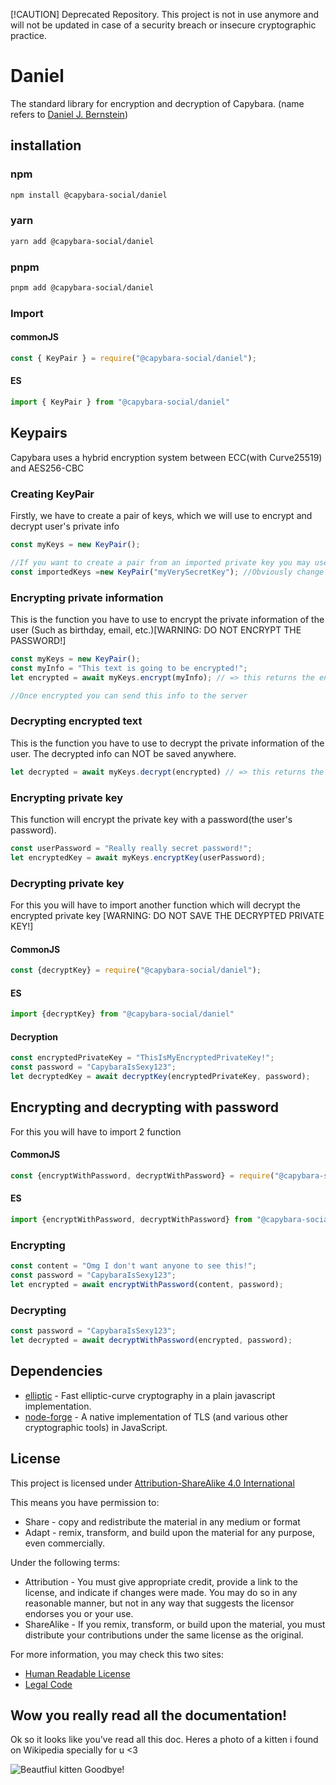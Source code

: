 [!CAUTION]
Deprecated Repository. This project is not in use anymore and will not be updated in case of a security breach or insecure cryptographic practice.


# Daniel 

The standard library for encryption and decryption of Capybara.
(name refers to [Daniel J. Bernstein](https://en.wikipedia.org/wiki/Daniel_J._Bernstein))


## installation


### npm
```bash
npm install @capybara-social/daniel
```

### yarn
```bash
yarn add @capybara-social/daniel
```

### pnpm
```bash
pnpm add @capybara-social/daniel
```


### Import

#### commonJS
```js
const { KeyPair } = require("@capybara-social/daniel");
```

#### ES
```js
import { KeyPair } from "@capybara-social/daniel"
```

## Keypairs

Capybara uses a hybrid encryption system between ECC(with Curve25519) and AES256-CBC

### Creating KeyPair
Firstly, we have to create a pair of keys, which we will use to encrypt and decrypt user's private info
```js
const myKeys = new KeyPair();

//If you want to create a pair from an imported private key you may use it like this
const importedKeys =new KeyPair("myVerySecretKey"); //Obviously change the "myVerySecretKey" with the imported private key
```

### Encrypting private information

This is the function you have to use to encrypt the private information of the user (Such as birthday, email, etc.)\[WARNING: DO NOT ENCRYPT THE PASSWORD!\]

```js
const myKeys = new KeyPair();
const myInfo = "This text is going to be encrypted!";
let encrypted = await myKeys.encrypt(myInfo); // => this returns the encrypted text

//Once encrypted you can send this info to the server
```

### Decrypting encrypted text

This is the function you have to use to decrypt the private information of the user. The decrypted info can NOT be saved anywhere. 
```js
let decrypted = await myKeys.decrypt(encrypted) // => this returns the decrypted text or throw an error 
```
### Encrypting private key
This function will encrypt the private key with a password(the user's password).
```js
const userPassword = "Really really secret password!";
let encryptedKey = await myKeys.encryptKey(userPassword);
``` 

### Decrypting private key
For this you will have to import another function which will decrypt the encrypted private key
\[WARNING: DO NOT SAVE THE DECRYPTED PRIVATE KEY!\]
#### CommonJS
```js
const {decryptKey} = require("@capybara-social/daniel");
```
#### ES
```js
import {decryptKey} from "@capybara-social/daniel"
```


#### Decryption
```js
const encryptedPrivateKey = "ThisIsMyEncryptedPrivateKey!";
const password = "CapybaraIsSexy123";
let decryptedKey = await decryptKey(encryptedPrivateKey, password);
```

## Encrypting and decrypting with password

For this you will have to import 2 function
#### CommonJS
```js
const {encryptWithPassword, decryptWithPassword} = require("@capybara-social/daniel");
```
#### ES
```js
import {encryptWithPassword, decryptWithPassword} from "@capybara-social/daniel"
```


### Encrypting
```js
const content = "Omg I don't want anyone to see this!";
const password = "CapybaraIsSexy123";
let encrypted = await encryptWithPassword(content, password);
```

### Decrypting
```js
const password = "CapybaraIsSexy123";
let decrypted = await decryptWithPassword(encrypted, password);
```

## Dependencies

* [elliptic](https://www.npmjs.com/package/elliptic) - Fast elliptic-curve cryptography in a plain javascript implementation.
* [node-forge](https://www.npmjs.com/package/node-forge) - A native implementation of TLS (and various other cryptographic tools) in JavaScript.

## License

This project is licensed under [Attribution-ShareAlike 4.0 International](https://creativecommons.org/licenses/by-sa/4.0/)

This means you have permission to:
* Share - copy and redistribute the material in any medium or format 
* Adapt - remix, transform, and build upon the material
for any purpose, even commercially. 

Under the following terms: 
* Attribution - You must give appropriate credit, provide a link to the license, and indicate if changes were made. You may do so in any reasonable manner, but not in any way that suggests the licensor endorses you or your use. 
* ShareAlike - If you remix, transform, or build upon the material, you must distribute your contributions under the same license as the original. 


For more information, you may check this two sites:

* [Human Readable License](https://creativecommons.org/licenses/by-sa/4.0/)
* [Legal Code](https://creativecommons.org/licenses/by-sa/4.0/legalcode)


## Wow you really read all the documentation!

Ok so it looks like you've read all this doc. 
Heres a photo of a kitten i found on Wikipedia specially for u <3

![Beautfiul kitten](https://upload.wikimedia.org/wikipedia/commons/b/b7/White_kitten.jpg)
Goodbye!
